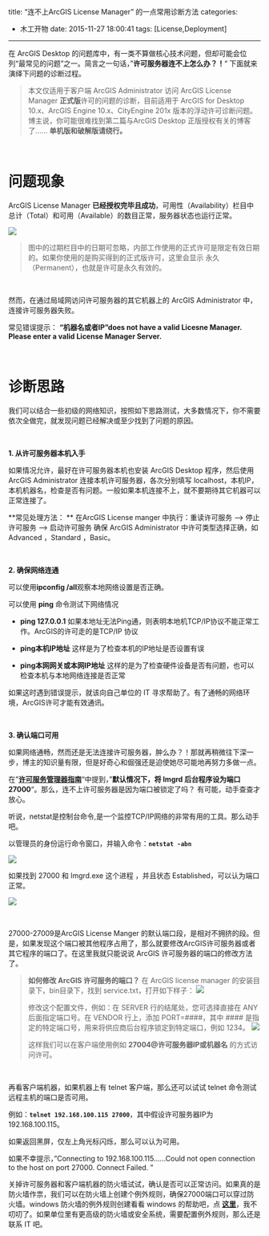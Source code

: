 title: “连不上ArcGIS License Manager” 的一点常用诊断方法
categories:
  - 木工开物
date: 2015-11-27 18:00:41
tags: [License,Deployment]
---
在 ArcGIS Desktop 的问题库中，有一类不算做核心技术问题，但却可能会位列“最常见的问题”之一。简言之一句话，”**许可服务器连不上怎么办？！**“ 下面就来演绎下问题的诊断过程。

> 本文仅适用于客户端 ArcGIS Administrator 访问 ArcGIS License Manager **正式版**许可的问题的诊断，目前适用于 ArcGIS for Desktop 10.x、ArcGIS Engine 10.x、CityEngine 201x 版本的浮动许可诊断问题。博主说，你可能很难找到第二篇与ArcGIS Desktop 正版授权有关的博客了…… **单机版和破解版请绕行。**  


<br>

# 问题现象

ArcGIS License Manager **已经授权完毕且成功**，可用性（Availability）栏目中总计（Total）和可用（Available）的数目正常，服务器状态也运行正常。

![](http://img.blog.csdn.net/20151116115601903)


> 图中的过期栏目中的日期可忽略，内部工作使用的正式许可是限定有效日期的。如果你使用的是购买得到的正式版许可，这里会显示 永久（Permanent），也就是许可是永久有效的。

<br>

然而，在通过局域网访问许可服务器的其它机器上的 ArcGIS Administrator 中，连接许可服务器失败。

常见错误提示： **“机器名或者IP”does not have a valid Licesne Manager. Please enter a valid License Manager Server.**


<br>


# 诊断思路

我们可以结合一些初级的网络知识，按照如下思路测试，大多数情况下，你不需要依次全做完，就发现问题已经解决或至少找到了问题的原因。

<br>

**1. 从许可服务器本机入手**

如果情况允许，最好在许可服务器本机也安装 ArcGIS Desktop 程序，然后使用 ArcGIS Administrator 连接本机许可服务器，各次分别填写 localhost，本机IP，本机机器名，检查是否有问题。一般如果本机连接不上，就不要期待其它机器可以正常连接了。

**常见处理方法： **
在ArcGIS License manger 中执行：重读许可服务 --> 停止许可服务 --> 启动许可服务 
确保 ArcGIS Administrator 中许可类型选择正确，如 Advanced ，Standard ，Basic。

<br>


**2. 确保网络连通**

可以使用**ipconfig /all**观察本地网络设置是否正确。

可以使用 **ping** 命令测试下网络情况

 - **ping 127.0.0.1** 如果本地址无法Ping通，则表明本地机TCP/IP协议不能正常工作。ArcGIS的许可走的是TCP/IP 协议
   
 - **ping本机IP地址** 这样是为了检查本机的IP地址是否设置有误
   
 - **ping本网网关或本网IP地址** 这样的是为了检查硬件设备是否有问题，也可以检查本机与本地网络连接是否正常

如果这时遇到错误提示，就该向自己单位的 IT 寻求帮助了。有了通畅的网络环境，ArcGIS许可才能有效通讯。

<br>

**3. 确认端口可用**

如果网络通畅，然而还是无法连接许可服务器，肿么办？！那就再稍微往下深一步，博主的知识量有限，但是好奇心和倔强还是迫使她尽可能地再努力多做一点。

在”[**许可服务管理器指南**](http://desktop.arcgis.com/zh-cn/desktop/latest/get-started/license-manager-guide/configure-the-arcgis-license-manager-to-work-through-a-firewall.htm)“中提到，”**默认情况下，将 lmgrd 后台程序设为端口 27000**“。那么，连不上许可服务器是因为端口被锁定了吗？ 有可能，动手查查才放心。

听说，netstat是控制台命令,是一个监控TCP/IP网络的非常有用的工具。那么动手吧。

以管理员的身份运行命令窗口，并输入命令：**`netstat -abn`** 

![](http://img.blog.csdn.net/20151116192648563)

如果找到 27000 和 lmgrd.exe 这个进程 ，并且状态 Established，可以认为端口正常。

![](http://img.blog.csdn.net/20151116193145451)

<br>

27000-27009是ArcGIS License Manger 的默认端口段，是相对不拥挤的段。但是，如果发现这个端口被其他程序占用了，那么就要修改ArcGIS许可服务器或者其它程序的端口了。在这里我就只能说说 ArcGIS 许可服务器的端口的修改方法了。

>**如何修改 ArcGIS 许可服务的端口？**
>在 ArcGIS license manager 的安装目录下，bin目录下，找到 service.txt，打开如下样子：
>![](http://img.blog.csdn.net/20151116194427255)
>
>修改这个配置文件，例如：在 SERVER 行的结尾处，您可选择直接在 ANY 后面指定端口号。在 VENDOR 行上，添加 PORT=####，其中 #### 是指定的特定端口号，用来将供应商后台程序锁定到特定端口，例如 1234。
>![](http://img.blog.csdn.net/20151116194749476)
>
>这样我们可以在客户端使用例如 **27004@许可服务器IP或机器名** 的方式访问许可。


<br>

再看客户端机器，如果机器上有 telnet 客户端，那么还可以试试 telnet 命令测试远程主机的端口是否可用。

例如：**`telnet 192.168.100.115 27000`**，其中假设许可服务器IP为 192.168.100.115。

如果返回黑屏，仅左上角光标闪烁，那么可以认为可用。

如果不幸提示，”Connecting to 192.168.100.115……Could not open connection
 to the host on port 27000. Connect Failed. ”

关掉许可服务器和客户端机器的防火墙试试，确认是否可以正常访问。如果真的是防火墙作祟，我们可以在防火墙上创建个例外规则，确保27000端口可以穿过防火墙。windows 防火墙的例外规则创建看看 windows 的帮助吧，点 [**这里**](http://windows.microsoft.com/zh-cn/windows/open-port-windows-firewall#1TC=windows-7)，我不叨叨了。如果单位里有更高级的防火墙或安全系统，需要配置例外规则，那么还是联系 IT 吧。

